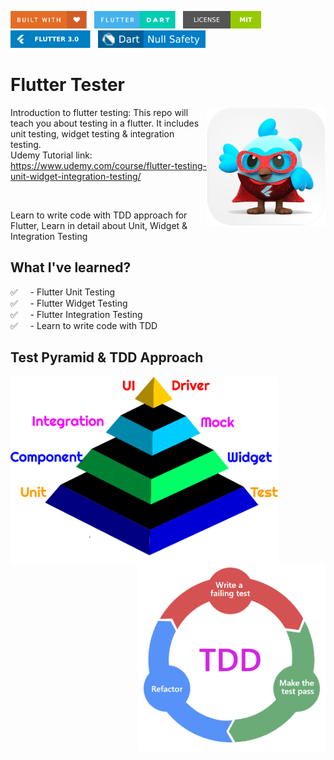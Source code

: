 <img src="screenshots/badges/built-with-love.svg" height="28px"/>&nbsp;&nbsp;
<img src="screenshots/badges/flutter-dart.svg" height="28px" />&nbsp;&nbsp;
<a href="https://choosealicense.com/licenses/mit/" target="_blank"><img src="screenshots/badges/license-MIT.svg" height="28px" /></a>&nbsp;&nbsp;
<img src="screenshots/badges/Flutter-3.svg" height="28px" />&nbsp;&nbsp;
<img src="screenshots/badges/dart-null_safety-blue.svg" height="28px"/>

# Flutter Tester

<img align="right" src="screenshots/store_icons/playstore.png" height="190"></img>

Introduction to flutter testing: This repo will teach you about testing in a flutter. It includes unit testing, widget testing & integration testing.<br>
Udemy Tutorial link: https://www.udemy.com/course/flutter-testing-unit-widget-integration-testing/

<br>

Learn to write code with TDD approach for Flutter, Learn in detail about Unit, Widget & Integration Testing

## What I've learned?

✅ &nbsp;&nbsp;&nbsp;&nbsp;- Flutter Unit Testing <br>
✅ &nbsp;&nbsp;&nbsp;&nbsp;- Flutter Widget Testing <br>
✅ &nbsp;&nbsp;&nbsp;&nbsp;- Flutter Integration Testing <br>
✅ &nbsp;&nbsp;&nbsp;&nbsp;- Learn to write code with TDD <br>

## Test Pyramid & TDD Approach

<img align="left" src="screenshots/images/text_pyramid.png" height="300"></img>
<img align="right" src="screenshots/images/tdd.png" height="300"></img>

